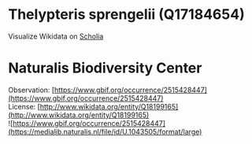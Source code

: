 
Thelypteris sprengelii (Q17184654)
==================================
  
Visualize Wikidata on [Scholia](https://scholia.toolforge.org/taxon/Q17184654)
# Naturalis Biodiversity Center
  
Observation: [https://www.gbif.org/occurrence/2515428447](https://www.gbif.org/occurrence/2515428447)  
License: [http://www.wikidata.org/entity/Q18199165](http://www.wikidata.org/entity/Q18199165)  
![https://www.gbif.org/occurrence/2515428447](https://medialib.naturalis.nl/file/id/U.1043505/format/large)